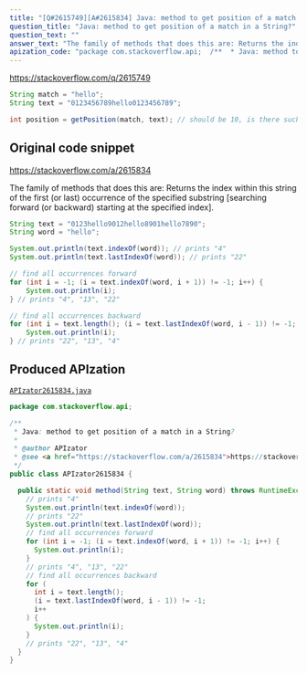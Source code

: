 ```yaml
---
title: "[Q#2615749][A#2615834] Java: method to get position of a match in a String?"
question_title: "Java: method to get position of a match in a String?"
question_text: ""
answer_text: "The family of methods that does this are: Returns the index within this string of the first (or last) occurrence of the specified substring [searching forward (or backward) starting at the specified index]."
apization_code: "package com.stackoverflow.api;  /**  * Java: method to get position of a match in a String?  *  * @author APIzator  * @see <a href=\"https://stackoverflow.com/a/2615834\">https://stackoverflow.com/a/2615834</a>  */ public class APIzator2615834 {    public static void method(String text, String word) throws RuntimeException {     // prints \"4\"     System.out.println(text.indexOf(word));     // prints \"22\"     System.out.println(text.lastIndexOf(word));     // find all occurrences forward     for (int i = -1; (i = text.indexOf(word, i + 1)) != -1; i++) {       System.out.println(i);     }     // prints \"4\", \"13\", \"22\"     // find all occurrences backward     for (       int i = text.length();       (i = text.lastIndexOf(word, i - 1)) != -1;       i++     ) {       System.out.println(i);     }     // prints \"22\", \"13\", \"4\"   } }"
---
```


https://stackoverflow.com/q/2615749




```java
String match = "hello";
String text = "0123456789hello0123456789";

int position = getPosition(match, text); // should be 10, is there such a method?
```


## Original code snippet

https://stackoverflow.com/a/2615834

The family of methods that does this are:
Returns the index within this string of the first (or last) occurrence of the specified substring [searching forward (or backward) starting at the specified index].

```java
String text = "0123hello9012hello8901hello7890";
String word = "hello";

System.out.println(text.indexOf(word)); // prints "4"
System.out.println(text.lastIndexOf(word)); // prints "22"

// find all occurrences forward
for (int i = -1; (i = text.indexOf(word, i + 1)) != -1; i++) {
    System.out.println(i);
} // prints "4", "13", "22"

// find all occurrences backward
for (int i = text.length(); (i = text.lastIndexOf(word, i - 1)) != -1; i++) {
    System.out.println(i);
} // prints "22", "13", "4"
```

## Produced APIzation

[`APIzator2615834.java`](https://github.com/pasqualesalza/apization-temp-data/raw/master/apizations/java/APIzator2615834.java)

```java
package com.stackoverflow.api;

/**
 * Java: method to get position of a match in a String?
 *
 * @author APIzator
 * @see <a href="https://stackoverflow.com/a/2615834">https://stackoverflow.com/a/2615834</a>
 */
public class APIzator2615834 {

  public static void method(String text, String word) throws RuntimeException {
    // prints "4"
    System.out.println(text.indexOf(word));
    // prints "22"
    System.out.println(text.lastIndexOf(word));
    // find all occurrences forward
    for (int i = -1; (i = text.indexOf(word, i + 1)) != -1; i++) {
      System.out.println(i);
    }
    // prints "4", "13", "22"
    // find all occurrences backward
    for (
      int i = text.length();
      (i = text.lastIndexOf(word, i - 1)) != -1;
      i++
    ) {
      System.out.println(i);
    }
    // prints "22", "13", "4"
  }
}

```